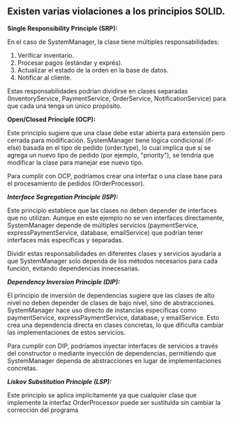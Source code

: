 ## Existen varias violaciones a los principios SOLID.

**Single Responsibility Principle (SRP):**

En el caso de SystemManager, la clase tiene múltiples responsabilidades:
    
  1. Verificar inventario.
  2. Procesar pagos (estándar y exprés).
  3. Actualizar el estado de la orden en la base de datos.
  4. Notificar al cliente.

Estas responsabilidades podrían dividirse en clases separadas (InventoryService, PaymentService, OrderService, NotificationService) para que cada una tenga un único propósito.


**Open/Closed Principle (OCP):**

Este principio sugiere que una clase debe estar abierta para extensión pero cerrada para modificación. SystemManager tiene lógica condicional (if-else) basada en el tipo de pedido (order.type), lo cual implica que si se agrega un nuevo tipo de pedido (por ejemplo, "priority"), se tendría que modificar la clase para manejar ese nuevo tipo.

Para cumplir con OCP, podríamos crear una interfaz o una clase base para el procesamiento de pedidos (OrderProcessor).


***Interface Segregation Principle (ISP):***

Este principio establece que las clases no deben depender de interfaces que no utilizan. Aunque en este ejemplo no se ven interfaces directamente, SystemManager depende de múltiples servicios (paymentService, expressPaymentService, database, emailService) que podrían tener interfaces más específicas y separadas.

Dividir estas responsabilidades en diferentes clases y servicios ayudaría a que SystemManager solo dependa de los métodos necesarios para cada función, evitando dependencias innecesarias.

***Dependency Inversion Principle (DIP):***

El principio de inversión de dependencias sugiere que las clases de alto nivel no deben depender de clases de bajo nivel, sino de abstracciones. SystemManager hace uso directo de instancias específicas como paymentService, expressPaymentService, database, y emailService. Esto crea una dependencia directa en clases concretas, lo que dificulta cambiar las implementaciones de estos servicios.

Para cumplir con DIP, podríamos inyectar interfaces de servicios a través del constructor o mediante inyección de dependencias, permitiendo que SystemManager dependa de abstracciones en lugar de implementaciones concretas.


***Liskov Substitution Principle (LSP):*** 

Este principio se aplica implícitamente ya que cualquier clase que implemente la interfaz OrderProcessor puede ser sustituida sin cambiar la corrección del programa
